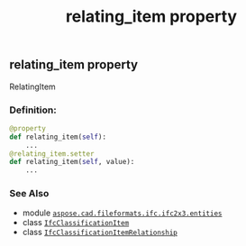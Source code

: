 ﻿---
title: relating_item property
second_title: Aspose.CAD for Python via .NET API References
description: 
type: docs
weight: 40
url: /aspose.cad.fileformats.ifc.ifc2x3.entities/ifcclassificationitemrelationship/relating_item/
is_root: false
---

## relating_item property


RelatingItem
### Definition:
```python
@property
def relating_item(self):
    ...
@relating_item.setter
def relating_item(self, value):
    ...
```

### See Also
* module [`aspose.cad.fileformats.ifc.ifc2x3.entities`](../../)
* class [`IfcClassificationItem`](/cad/python-net/aspose.cad.fileformats.ifc.ifc2x3.entities/ifcclassificationitem)
* class [`IfcClassificationItemRelationship`](/cad/python-net/aspose.cad.fileformats.ifc.ifc2x3.entities/ifcclassificationitemrelationship)

